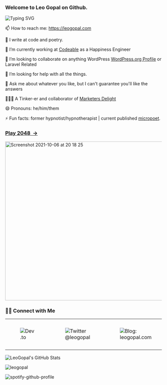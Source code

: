 ### Welcome to Leo Gopal on Github.

![Typing SVG](https://readme-typing-svg.herokuapp.com?lines=Hi+there+%F0%9F%91%8B;I+am+Leo+Gopal.+Read+on+to+get+to+know+me)

📫 How to reach me: https://leogopal.com

📝 I write at code and poetry.

🔭 I’m currently working at [Codeable](https://codeable.io/) as a Happiness Engineer

👯 I’m looking to collaborate on anything WordPress [WordPress.org Profile](https://profiles.wordpress.org/leogopal) or Laravel Related

🤔 I’m looking for help with all the things.

💬 Ask me about whatever you like, but I can't guarantee you'll like the answers

👨🏻‍💻 A Tinker-er and collaborator of [Marketers Delight](https://marketersdelight.com/ref/leogopal/)

😄 Pronouns: he/him/them

⚡ Fun facts: former hypnotist/hypnotherapist | current published [micropoet](https://instagram.com/leoswrite).

### [Play 2048  →](https://2048-game.leogopal.dev/)
<a href="https://2048-game.leogopal.dev/" target="_blank"><img width="510" alt="Screenshot 2021-10-06 at 20 18 25" src="https://user-images.githubusercontent.com/4948323/136260856-cb80fa5b-76d2-4477-a052-f79dd9e38c80.png"></a>

### 🤝🏻 Connect with Me

<table><tbody><tr><td><figure class="image"><img src="https://img.shields.io/badge/Dev.to-gray?style=flat-square&amp;logo=dev-to" alt="Dev.to"></figure></td><td><figure class="image"><img src="https://img.shields.io/badge/-@leogopal-gray.svg?colorA=6A788D&amp;colorB=1da1f2&amp;style=for-the-badge" alt="Twitter @leogopal"></figure></td><td><figure class="image"><img src="https://img.shields.io/badge/-Visit%20Website-gray.svg?colorA=6A788D&amp;colorB=6A788D&amp;style=for-the-badge" alt="Blog: leogopal.com"></figure></td><td><figure class="image"><img src="https://img.shields.io/badge/LINKEDIN-gray.svg?colorA=6A788D&amp;colorB=6A788D&amp;style=for-the-badge" alt="LinkedIn @leogopal"></figure></td><td><figure class="image"><img src="https://komarev.com/ghpvc/?username=leogopal&amp;color=blue&amp;label=Profile%20Views" alt="Profile Views"></figure></td><td><figure class="image"><img src="https://img.shields.io/github/followers/leogopal?label=GitHub%20Followers" alt="Github Followers"></figure></td></tr></tbody></table>


![LeoGopal's GitHub Stats](https://github-readme-stats.vercel.app/api?username=leogopal&show_icons=true)

![leogopal](https://github-readme-streak-stats.herokuapp.com/?user=leogopal&)

![spotify-github-profile](https://spotify-github-profile.vercel.app/api/view?uid=leogopal&cover_image=true&theme=default)


